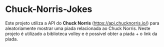 # Chuck-Norris-Jokes
Este projeto utiliza a API do **Chuck Norris** (https://api.chucknorris.io/) para aleatoriamente mostrar uma piada relacionada ao Chuck Norris. Neste projeto é utilizado a biblioteca volley e é possivel obter a piada + o link da piada.
